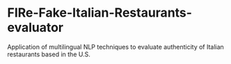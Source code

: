 # FIRe-Fake-Italian-Restaurants-evaluator
Application of multilingual NLP techniques to evaluate authenticity of Italian restaurants based in the U.S.
